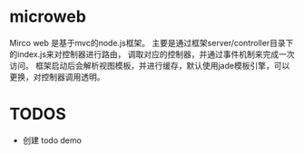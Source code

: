 microweb
========

Mirco web 是基于mvc的node.js框架。
主要是通过框架server/controller目录下的index.js来对控制器进行路由，
调取对应的控制器，并通过事件机制来完成一次访问。
框架启动后会解析视图模板，并进行缓存，默认使用jade模板引擎，可以更换，对控制器调用透明。

TODOS
========

- 创建 todo demo
